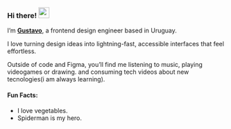 ### Hi there! <img src="https://emojis.slackmojis.com/emojis/images/1536351075/4594/blob-wave.gif" width="25"/>

I’m [**Gustavo**](https://www.miraya.tech), a frontend design engineer based in Uruguay.

I love turning design ideas into lightning-fast, accessible interfaces that feel effortless.

Outside of code and Figma, you’ll find me listening to music, playing videogames or drawing.  and consuming tech videos about new tecnologies(i am always learning).

#### Fun Facts:

* I love vegetables.
* Spiderman is my hero.

